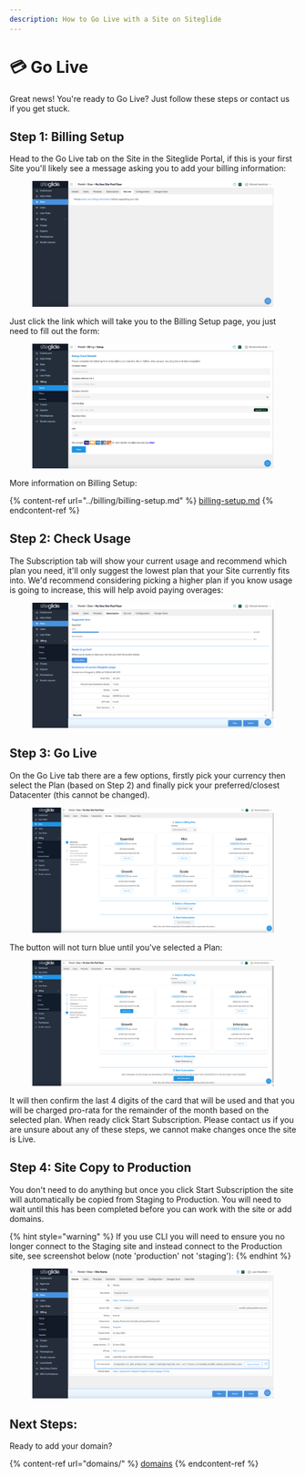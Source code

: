 ```yaml
---
description: How to Go Live with a Site on Siteglide
---
```


# 💳 Go Live

Great news! You're ready to Go Live? Just follow these steps or contact us if you get stuck.

## Step 1: Billing Setup

Head to the Go Live tab on the Site in the Siteglide Portal, if this is your first Site you'll likely see a message asking you to add your billing information:

<figure><img src="../../.gitbook/assets/Siteglide-Site-Go-Live-Billing-Setup.png" alt=""><figcaption></figcaption></figure>

Just click the link which will take you to the Billing Setup page, you just need to fill out the form:

<figure><img src="../../.gitbook/assets/Siteglide-Billing-Setup.jpg" alt=""><figcaption></figcaption></figure>

More information on Billing Setup:

{% content-ref url="../billing/billing-setup.md" %}
[billing-setup.md](../billing/billing-setup.md)
{% endcontent-ref %}

## Step 2: Check Usage

The Subscription tab will show your current usage and recommend which plan you need, it'll only suggest the lowest plan that your Site currently fits into. We'd recommend considering picking a higher plan if you know usage is going to increase, this will help avoid paying overages:

<figure><img src="../../.gitbook/assets/Siteglide-Subscription-Trial (1).png" alt=""><figcaption></figcaption></figure>

## Step 3: Go Live

On the Go Live tab there are a few options, firstly pick your currency then select the Plan (based on Step 2) and finally pick your preferred/closest Datacenter (this cannot be changed).

<figure><img src="../../.gitbook/assets/Siteglide-Site-Go-Live (1).png" alt=""><figcaption></figcaption></figure>

The button will not turn blue until you've selected a Plan:

<figure><img src="../../.gitbook/assets/Siteglide-Site-Go-Live-Selected (1).png" alt=""><figcaption></figcaption></figure>

It will then confirm the last 4 digits of the card that will be used and that you will be charged pro-rata for the remainder of the month based on the selected plan. When ready click Start Subscription. Please contact us if you are unsure about any of these steps, we cannot make changes once the site is Live.

## Step 4: Site Copy to Production

You don't need to do anything but once you click Start Subscription the site will automatically be copied from Staging to Production. You will need to wait until this has been completed before you can work with the site or add domains.

{% hint style="warning" %}
If you use CLI you will need to ensure you no longer connect to the Staging site and instead connect to the Production site, see screenshot below (note 'production' not 'staging'):
{% endhint %}

<figure><img src="../../.gitbook/assets/Siteglide-Production-CLI-Command.png" alt=""><figcaption></figcaption></figure>

## Next Steps:

Ready to add your domain?

{% content-ref url="domains/" %}
[domains](domains/)
{% endcontent-ref %}
